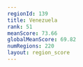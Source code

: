 ```yaml
---
regionId: 139
title: Venezuela
rank: 51
meanScore: 73.66
globalMeanScore: 69.82
numRegions: 220
layout: region_score
---
```

